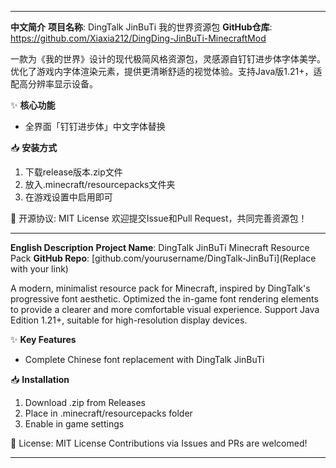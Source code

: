 
---
**中文简介**
**项目名称**: DingTalk JinBuTi 我的世界资源包
**GitHub仓库**: https://github.com/Xiaxia212/DingDing-JinBuTi-MinecraftMod

一款为《我的世界》设计的现代极简风格资源包，灵感源自钉钉进步体字体美学。优化了游戏内字体渲染元素，提供更清晰舒适的视觉体验。支持Java版1.21+，适配高分辨率显示设备。

✨ **核心功能**
- 全界面「钉钉进步体」中文字体替换

📥 **安装方式**
1. 下载release版本.zip文件
2. 放入.minecraft/resourcepacks文件夹
3. 在游戏设置中启用即可

📜 开源协议: MIT License
欢迎提交Issue和Pull Request，共同完善资源包！

---

**English Description**
**Project Name**: DingTalk JinBuTi Minecraft Resource Pack
**GitHub Repo**: [github.com/yourusername/DingTalk-JinBuTi](Replace with your link)

A modern, minimalist resource pack for Minecraft, inspired by DingTalk's progressive font aesthetic. Optimized the in-game font rendering elements to provide a clearer and more comfortable visual experience. Support Java Edition 1.21+, suitable for high-resolution display devices.

✨ **Key Features**
- Complete Chinese font replacement with DingTalk JinBuTi

📥 **Installation**
1. Download .zip from Releases
2. Place in .minecraft/resourcepacks folder
3. Enable in game settings

📜 License: MIT License
Contributions via Issues and PRs are welcomed!

---
